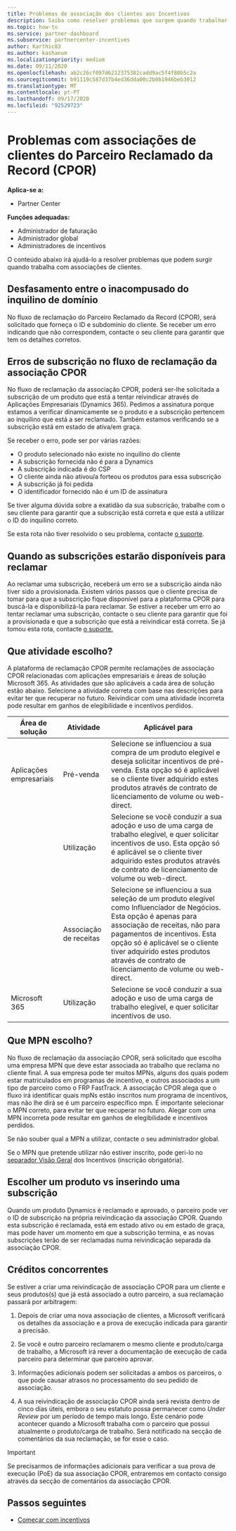 ```yaml
---
title: Problemas de associação dos clientes aos Incentivos
description: Saiba como resolver problemas que surgem quando trabalhar com associações de clientes Claimed Partner of Record (CPOR).
ms.topic: how-to
ms.service: partner-dashboard
ms.subservice: partnercenter-incentives
author: Karthic83
ms.author: kashanum
ms.localizationpriority: medium
ms.date: 09/11/2020
ms.openlocfilehash: ab2c26cf097d6212375382cadd9ac5f4f80b5c2a
ms.sourcegitcommit: b91119c587d37b4ed36dda00c2b0b1946beb3012
ms.translationtype: MT
ms.contentlocale: pt-PT
ms.lasthandoff: 09/17/2020
ms.locfileid: "92529723"
---
```

# <a name="issues-with-claimed-partner-of-record-cpor-customer-associations"></a>Problemas com associações de clientes do Parceiro Reclamado da Record (CPOR)

**Aplica-se a:**

- Partner Center

**Funções adequadas:**

- Administrador de faturação
- Administrador global
- Administradores de incentivos

O conteúdo abaixo irá ajudá-lo a resolver problemas que podem surgir quando trabalha com associações de clientes.

## <a name="domain-tenant-mismatch"></a>Desfasamento entre o inacompusado do inquilino de domínio

No fluxo de reclamação do Parceiro Reclamado da Record (CPOR), será solicitado que forneça o ID e subdomínio do cliente. Se receber um erro indicando que não correspondem, contacte o seu cliente para garantir que tem os detalhes corretos.

## <a name="subscription-errors-in-the-cpor-association-claim-flow"></a>Erros de subscrição no fluxo de reclamação da associação CPOR

No fluxo de reclamação da associação CPOR, poderá ser-lhe solicitada a subscrição de um produto que está a tentar reivindicar através de Aplicações Empresariais (Dynamics 365). Pedimos a assinatura porque estamos a verificar dinamicamente se o produto e a subscrição pertencem ao inquilino que está a ser reclamado. Também estamos verificando se a subscrição está em estado de ativa/em graça.

Se receber o erro, pode ser por várias razões:

- O produto selecionado não existe no inquilino do cliente
- A subscrição fornecida não é para a Dynamics
- A subscrição indicada é do CSP
- O cliente ainda não ativou/a forteou os produtos para essa subscrição
- A subscrição já foi pedida
- O identificador fornecido não é um ID de assinatura

Se tiver alguma dúvida sobre a exatidão da sua subscrição, trabalhe com o seu cliente para garantir que a subscrição está correta e que está a utilizar o ID do inquilino correto.

Se esta rota não tiver resolvido o seu problema, contacte [o suporte](https://partner.microsoft.com/dashboard/support/incentives/servicerequests?category=incentives).

## <a name="when-subscriptions-will-be-available-to-claim"></a>Quando as subscrições estarão disponíveis para reclamar

Ao reclamar uma subscrição, receberá um erro se a subscrição ainda não tiver sido a provisionada. Existem vários passos que o cliente precisa de tomar para que a subscrição fique disponível para a plataforma CPOR para buscá-la e disponibilizá-la para reclamar. Se estiver a receber um erro ao tentar reclamar uma subscrição, contacte o seu cliente para garantir que foi a provisionada e que a subscrição que está a reivindicar está correta. Se já tomou esta rota, contacte [o suporte.](https://partner.microsoft.com/dashboard/support/incentives/servicerequests?category=incentives)

## <a name="which-activity-do-i-choose"></a>Que atividade escolho?

A plataforma de reclamação CPOR permite reclamações de associação CPOR relacionadas com aplicações empresariais e áreas de solução Microsoft 365. As atividades que são aplicáveis a cada área de solução estão abaixo. Selecione a atividade correta com base nas descrições para evitar ter que recuperar no futuro. Reivindicar com uma atividade incorreta pode resultar em ganhos de elegibilidade e incentivos perdidos.


| Área de solução | Atividade | Aplicável para |
| ------ | ----------- | ----------- |
| Aplicações empresariais      | Pré-venda   | Selecione se influenciou a sua compra de um produto elegível e deseja solicitar incentivos de pré-venda. Esta opção só é aplicável se o cliente tiver adquirido estes produtos através de contrato de licenciamento de volume ou web-direct. |
|    |  Utilização  | Selecione se você conduzir a sua adoção e uso de uma carga de trabalho elegível, e quer solicitar incentivos de uso. Esta opção só é aplicável se o cliente tiver adquirido estes produtos através de contrato de licenciamento de volume ou web-direct. |
|    | Associação de receitas   | Selecione se influenciou a sua seleção de um produto elegível como Influenciador de Negócios. Esta opção é apenas para associação de receitas, não para pagamentos de incentivos. Esta opção só é aplicável se o cliente tiver adquirido estes produtos através de contrato de licenciamento de volume ou web-direct.   |
| Microsoft 365   | Utilização   | Selecione se você conduzir a sua adoção e uso de uma carga de trabalho elegível, e quer solicitar incentivos de uso. |

## <a name="which-mpn-do-i-choose"></a>Que MPN escolho?

No fluxo de reclamação da associação CPOR, será solicitado que escolha uma empresa MPN que deve estar associada ao trabalho que reclama no cliente final. A sua empresa pode ter muitos MPNs, alguns dos quais podem estar matriculados em programas de incentivo, e outros associados a um tipo de parceiro como o FRP FastTrack. A associação CPOR alega que o fluxo irá identificar quais mpNs estão inscritos num programa de incentivos, mas não lhe dirá se é um parceiro específico mpn. É importante selecionar o MPN correto, para evitar ter que recuperar no futuro. Alegar com uma MPN incorreta pode resultar em ganhos de elegibilidade e incentivos perdidos.

Se não souber qual a MPN a utilizar, contacte o seu administrador global.

Se o MPN que pretende utilizar não estiver inscrito, pode geri-lo no [separador Visão Geral](https://partner.microsoft.com/dashboard/incentives/enrollment/summary) dos Incentivos (inscrição obrigatória).

## <a name="choosing-a-product-vs-entering-a-subscription"></a>Escolher um produto vs inserindo uma subscrição

Quando um produto Dynamics é reclamado e aprovado, o parceiro pode ver o ID de subscrição na própria reivindicação da associação CPOR. Quando esta subscrição é reclamada, está em estado ativo ou em estado de graça, mas pode haver um momento em que a subscrição termina, e as novas subscrições terão de ser reclamadas numa reivindicação separada da associação CPOR.

## <a name="competing-claims"></a>Créditos concorrentes

Se estiver a criar uma reivindicação de associação CPOR para um cliente e seus produtos(s) que já está associado a outro parceiro, a sua reclamação passará por arbitragem:

1. Depois de criar uma nova associação de clientes, a Microsoft verificará os detalhes da associação e a prova de execução indicada para garantir a precisão.

2. Se você e outro parceiro reclamarem o mesmo cliente e produto/carga de trabalho, a Microsoft irá rever a documentação de execução de cada parceiro para determinar que parceiro aprovar.

3. Informações adicionais podem ser solicitadas a ambos os parceiros, o que pode causar atrasos no processamento do seu pedido de associação.

4. A sua reivindicação de associação CPOR ainda será revista dentro de cinco dias úteis, embora o seu estatuto possa permanecer como _Under Review_ por um período de tempo mais longo. Este cenário pode acontecer quando a Microsoft trabalha com o parceiro que possui atualmente o produto/carga de trabalho. Será notificado na secção de comentários da sua reclamação, se for esse o caso. 

>[!IMPORTANT]
>Se precisarmos de informações adicionais para verificar a sua prova de execução (PoE) da sua associação CPOR, entraremos em contacto consigo através da secção de comentários da associação CPOR.

## <a name="next-steps"></a>Passos seguintes

- [Começar com incentivos](incentives-get-started-intro.md)
